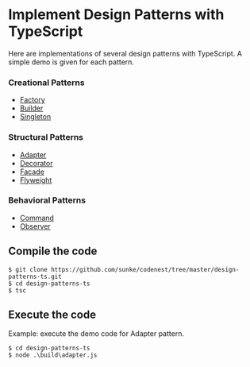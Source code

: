 # Implement Design Patterns with TypeScript #

Here are implementations of several design patterns with TypeScript. 
A simple demo is given for each pattern.

### Creational Patterns ###
* [Factory](https://github.com/sunke/codenest/tree/master/design-patterns-ts/factory.ts)
* [Builder](https://github.com/sunke/codenest/tree/master/design-patterns-ts/builder.ts)
* [Singleton](https://github.com/sunke/codenest/tree/master/design-patterns-ts/singleton.ts)

### Structural Patterns ###
* [Adapter](https://github.com/sunke/codenest/tree/master/design-patterns-ts/adapter.ts)
* [Decorator](https://github.com/sunke/codenest/tree/master/design-patterns-ts/decorator.ts)
* [Facade](https://github.com/sunke/codenest/tree/master/design-patterns-ts/facade.ts)
* [Flyweight](https://github.com/sunke/codenest/tree/master/design-patterns-ts/flyweight.ts)

### Behavioral Patterns ###
* [Command](https://github.com/sunke/codenest/tree/master/design-patterns-ts/command.ts)
* [Observer](https://github.com/sunke/codenest/tree/master/design-patterns-ts/observer.ts)

## Compile the code
```
$ git clone https://github.com/sunke/codenest/tree/master/design-patterns-ts.git
$ cd design-patterns-ts
$ tsc
```

## Execute the code
Example: execute the demo code for Adapter pattern.
```
$ cd design-patterns-ts
$ node .\build\adapter.js
```